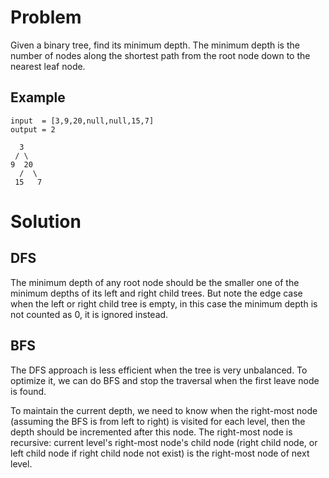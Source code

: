 # Problem

Given a binary tree, find its minimum depth. The minimum depth is the number of nodes along the shortest path from the root node down to the nearest leaf node.

## Example

```
input  = [3,9,20,null,null,15,7]
output = 2

  3
 / \
9  20
  /  \
 15   7
```

# Solution

## DFS

The minimum depth of any root node should be the smaller one of the minimum depths of its left and right child trees. But note the edge case when the left or right child tree is empty, in this case the minimum depth is not counted as 0, it is ignored instead.

## BFS

The DFS approach is less efficient when the tree is very unbalanced. To optimize it, we can do BFS and stop the traversal when the first leave node is found.

To maintain the current depth, we need to know when the right-most node (assuming the BFS is from left to right) is visited for each level, then the depth should be incremented after this node. The right-most node is recursive: current level's right-most node's child node (right child node, or left child node if right child node not exist) is the right-most node of next level.
